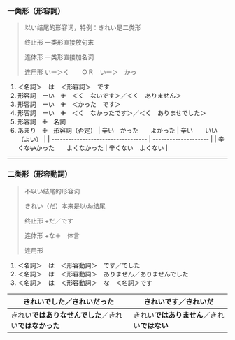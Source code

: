 ### 一类形（形容詞）

> 以い结尾的形容词，特例：きれい是二类形
>
> 终止形 一类形直接放句末
>
> 连体形  一类形直接加名词
>
> 连用形 いー＞く　　ＯＲ　いー＞　かっ

1. ＜名詞＞　は　＜形容詞＞　です
2. 形容詞　ーい　✙　＜く　ないです＞／＜く　ありません＞
3. 形容詞　ーい　✙　＜かった　です＞
4. 形容詞　ーい　✙　＜く　なかったです＞／＜く　ありませでした＞
5. 形容詞　✙　名詞
6. あまり　✙　形容詞（否定）
| 辛~~い~~　かった　　よかった       | 辛い　　いい（よい） |
| ---------------------------------- | -------------------- |
| 辛くな~~い~~かった　　よくなかった | 辛くない　よくない   |

******

### 二类形（形容動詞）

> 不以い结尾的形容词
>
> きれい（だ）本来是以da结尾
>
> 终止形    +だ／です
>
> 连体形  +な＋　体言
>
> 连用形

1. ＜名詞＞　は　＜形容動詞＞　です／でした
2. ＜名詞＞　は　＜形容動詞＞　ありません／ありませんでした
3. ＜名詞＞　は　＜形容動詞＞　な　＜名詞＞です

| きれい**でした**／きれい**だった**                     | きれい**です**／きれい**だ**                 |
| ------------------------------------------------------ | -------------------------------------------- |
| きれい**ではありなせんでした**／きれい**ではなかった** | きれい**ではありません**／きれい**ではない** |





